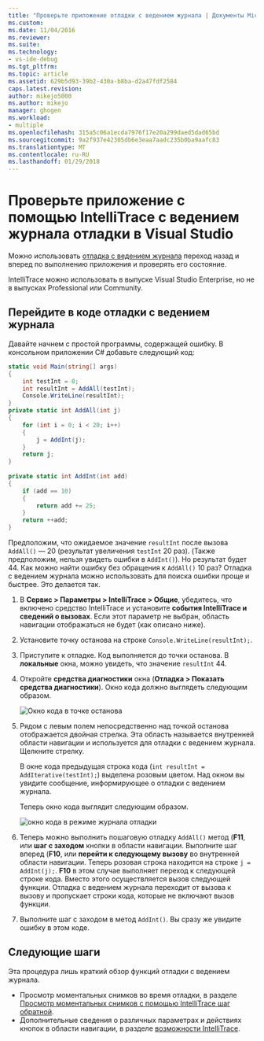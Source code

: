 ```yaml
---
title: "Проверьте приложение отладки с ведением журнала | Документы Microsoft"
ms.custom: 
ms.date: 11/04/2016
ms.reviewer: 
ms.suite: 
ms.technology:
- vs-ide-debug
ms.tgt_pltfrm: 
ms.topic: article
ms.assetid: 629b5d93-39b2-430a-b8ba-d2a47fdf2584
caps.latest.revision: 
author: mikejo5000
ms.author: mikejo
manager: ghogen
ms.workload:
- multiple
ms.openlocfilehash: 315a5c06a1ecda7976f17e20a299daed5dad65bd
ms.sourcegitcommit: 9a2f937e42305db6e3eaa7aadc235b0ba9aafc83
ms.translationtype: MT
ms.contentlocale: ru-RU
ms.lasthandoff: 01/29/2018
---
```

# <a name="inspect-your-app-with-intellitrace-historical-debugging-in-visual-studio"></a>Проверьте приложение с помощью IntelliTrace с ведением журнала отладки в Visual Studio
Можно использовать [отладка с ведением журнала](../debugger/historical-debugging.md) переход назад и вперед по выполнению приложения и проверять его состояние.  
  
IntelliTrace можно использовать в выпуске Visual Studio Enterprise, но не в выпусках Professional или Community.  
  
## <a name="navigate-your-code-with-historical-debugging"></a>Перейдите в коде отладки с ведением журнала  
 Давайте начнем с простой программы, содержащей ошибку. В консольном приложении C# добавьте следующий код:  
  
```csharp  
static void Main(string[] args)  
{  
    int testInt = 0;  
    int resultInt = AddAll(testInt);  
    Console.WriteLine(resultInt);  
}  
private static int AddAll(int j)  
{  
    for (int i = 0; i < 20; i++)  
    {  
        j = AddInt(j);  
    }  
    return j;  
}  
  
private static int AddInt(int add)  
{  
    if (add == 10)  
    {  
        return add += 25;  
    }  
    return ++add;  
}  
```  
  
 Предположим, что ожидаемое значение `resultInt` после вызова `AddAll()` — 20 (результат увеличения `testInt` 20 раз). (Также предположим, нельзя увидеть ошибки в `AddInt()`). Но результат будет 44. Как можно найти ошибку без обращения к `AddAll()` 10 раз? Отладка с ведением журнала можно использовать для поиска ошибки проще и быстрее. Это делается так.  
  
1.  В **Сервис > Параметры > IntelliTrace > Общие**, убедитесь, что включено средство IntelliTrace и установите **события IntelliTrace и сведений о вызовах**. Если этот параметр не выбран, область навигации отображаться не будет (как описано ниже).  
  
2.  Установите точку останова на строке `Console.WriteLine(resultInt);`.  
  
3.  Приступите к отладке. Код выполняется до точки останова. В **локальные** окна, можно увидеть, что значение `resultInt` 44.  
  
4.  Откройте **средства диагностики** окна (**Отладка > Показать средства диагностики**). Окно кода должно выглядеть следующим образом.  
  
     ![Окно кода в точке останова](../debugger/media/historicaldebuggingbreakpoint.png "HistoricalDebuggingBreakpoint")  
  
5.  Рядом с левым полем непосредственно над точкой останова отображается двойная стрелка. Эта область называется внутренней области навигации и используется для отладки с ведением журнала. Щелкните стрелку.  
  
     В окне кода предыдущая строка кода (`int resultInt = AddIterative(testInt);`) выделена розовым цветом. Над окном вы увидите сообщение, информирующее о отладки с ведением журнала.  
  
     Теперь окно кода выглядит следующим образом.  
  
     ![окно кода в режиме журнала отладки](../debugger/media/historicaldebuggingback.png "HistoricalDebuggingBack")  
  
6.  Теперь можно выполнить пошаговую отладку `AddAll()` метод (**F11**, или **шаг с заходом** кнопки в области навигации. Выполните шаг вперед (**F10**, или **перейти к следующему вызову** во внутренней области навигации. Теперь розовая строка находится на строке `j = AddInt(j);`. **F10** в этом случае выполняет переход к следующей строке кода. Вместо этого осуществляется вызов следующей функции. Отладка с ведением журнала переходит от вызова к вызову и пропускает строки кода, которые не включают вызов функции.  
  
7.  Выполните шаг с заходом в метод `AddInt()`. Вы сразу же увидите ошибку в этом коде.  

## <a name="next-steps"></a>Следующие шаги

Эта процедура лишь краткий обзор функций отладки с ведением журнала.

- Просмотр моментальных снимков во время отладки, в разделе [Просмотр моментальных снимков с помощью IntelliTrace шаг обратной](../debugger/how-to-use-intellitrace-step-back.md).
- Дополнительные сведения о различных параметрах и действиях кнопок в области навигации, в разделе [возможности IntelliTrace](../debugger/intellitrace-features.md).